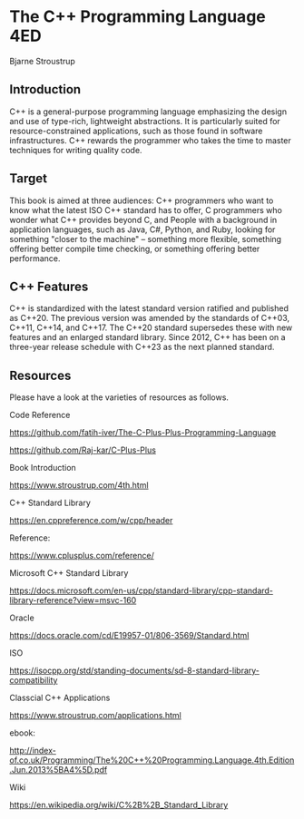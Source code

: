 # The C++ Programming Language 4ED
Bjarne Stroustrup

## Introduction

C++ is a general-purpose programming language emphasizing the design and use of type-rich,
lightweight abstractions. It is particularly suited for resource-constrained applications, 
such as those found in software infrastructures. C++ rewards the programmer who takes the 
time to master techniques for writing quality code.

## Target 

This book is aimed at three audiences: C++ programmers who want to know what the latest ISO 
C++ standard has to offer, C programmers who wonder what C++ provides beyond C, and People 
with a background in application languages, such as Java, C#, Python, and Ruby, looking for 
something "closer to the machine" – something more flexible, something offering better compile
time checking, or something offering better performance.

## C++ Features

C++ is standardized with the latest standard version ratified and published as C++20. The 
previous version was amended by the standards of C++03, C++11, C++14, and C++17. The C++20 
standard supersedes these with new features and an enlarged standard library. Since 2012, 
C++ has been on a three-year release schedule with C++23 as the next planned standard.

## Resources

Please have a look at the varieties of resources as follows.

Code Reference

https://github.com/fatih-iver/The-C-Plus-Plus-Programming-Language

https://github.com/Raj-kar/C-Plus-Plus

Book Introduction

https://www.stroustrup.com/4th.html

C++ Standard Library

https://en.cppreference.com/w/cpp/header

Reference:

https://www.cplusplus.com/reference/

Microsoft C++ Standard Library

https://docs.microsoft.com/en-us/cpp/standard-library/cpp-standard-library-reference?view=msvc-160

Oracle

https://docs.oracle.com/cd/E19957-01/806-3569/Standard.html

ISO

https://isocpp.org/std/standing-documents/sd-8-standard-library-compatibility

Classcial C++ Applications 

https://www.stroustrup.com/applications.html

ebook: 

http://index-of.co.uk/Programming/The%20C++%20Programming.Language.4th.Edition.Jun.2013%5BA4%5D.pdf

Wiki

https://en.wikipedia.org/wiki/C%2B%2B_Standard_Library
